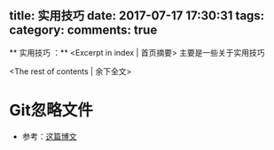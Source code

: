 title: 实用技巧
date: 2017-07-17 17:30:31
tags:
category:
comments: true
---

** 实用技巧 ：** <Excerpt in index | 首页摘要\>
主要是一些关于实用技巧
<!-- more -->
<The rest of contents | 余下全文\>

# Git忽略文件
* 参考：[这篇博文](http://www.vitah.net/posts/17c165e8/)
